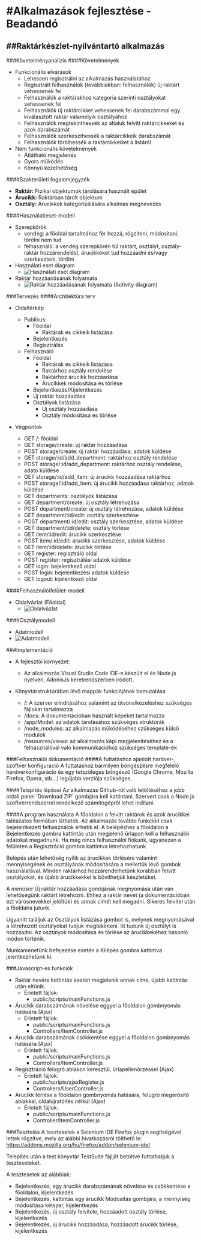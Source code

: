 #Alkalmazások fejlesztése - Beadandó
======
##Raktárkészlet-nyilvántartó alkalmazás
-----
###Követelményanalízis
####Követelmények
* Funkcionális elvárások
  - Lehessen regisztrálni az alkalmazás használatához
  - Regisztrált felhasználók (továbbiakban: felhasználók) új raktárt vehessenek fel
  - Felhasználók a raktárakhoz kategória szerinti osztályokat vehessenek fel
  - Felhasználók új raktárcikket vehessenek fel darabszámmal egy kiválasztott raktár valamelyik osztályához
  - Felhasználók megtekinthessék az általuk felvitt raktárcikkeket és azok darabszámát
  - Felhasználók szerkeszthessék a raktárcikkeik darabszámát
  - Felhasználók törölhessék a raktárcikkeiket a listáról
* Nem funkcionális követelmények
  - Átlátható megjelenés
  - Gyors működés
  - Könnyű kezelhetőség
  
  
####Szakterületi fogalomjegyzék
  - **Raktár:**  Fizikai objektumok tárolására használt épület
  - **Árucikk:** Raktárban tárolt objektum
  - **Osztály:** Árucikkek kategorizálására alkalmas megnevezés
 
####Használatieset-modell
* Szerepkörök
  - vendég: a főoldal tartalmához fér hozzá, rögzíteni, módosítani, törölni nem tud
  - felhasználó: a vendég szerepkörén túl raktárt, osztályt, osztály-raktár hozzárendelést, árucikkeket tud hozzáadni és/vagy szerkeszteni, törölni 
* Használati eset diagram
  - ![Használati eset diagram](docs/images/diagram.png)
* Raktár hozzáadásának folyamata
  - ![Raktár hozzáadásának folyamata (Activity diagram)](docs/images/diagram_addstorage.png)
  
 
###Tervezés
####Architektúra terv
* Oldaltérkép
  * Publikus:
    - Főoldal
      - Raktárak és cikkeik listázása
    - Bejelentkezés
    - Regisztrálás
  * Felhasználó
    - Főoldal
      - Raktárak és cikkeik listázása
      - Raktárhoz osztály rendelése
      - Raktárhoz árucikk hozzáadása
      - Árucikkek módosítása és törlése
    - Bejelentkezés/Kijelentkezés
    - Új raktár hozzáadása
    - Osztályok listázása
      - Új osztály hozzáadása
      - Osztály módosítása és törlése
      
* Végpontok
  - GET /: főoldal
  - GET storage/create: új raktár hozzáadása
  - POST storage/create: új raktár hozzáadása, adatok küldése
  - GET storage/:id/add_department: raktárhoz osztály rendelése
  - POST storage/:id/add_department: raktárhoz osztály rendelése, adato küldése
  - GET storage/:id/add_item: új árucikk hozzáadása raktárhoz 
  - POST storage/:id/add_item: új árucikk hozzáadása raktárhoz, adatok küldése
  - GET departments: osztályok listázása
  - GET department/create: új osztály létrehozása
  - POST department/create: új osztály létrehozása, adatok küldése
  - GET department/:id/edit: osztály szerkesztése
  - POST department/:id/edit: osztály szerkesztése, adatok küldése
  - GET department/:id/delete: osztály törlése
  - GET item/:id/edit: árucikk szerkesztése
  - POST item/:id/edit: árucikk szerkesztése, adatok küldése
  - GET item/:id/delete: árucikk törlése
  - GET register: regisztráló oldal
  - POST register: regisztrálási adatok küldése
  - GET login: bejelentkező oldal
  - POST login: bejelentkezési adatok küldése
  - GET logout: kijelentkező oldal
  

####Felhasználóifelület-modell
* Oldalvázlat (Főoldal)
  - ![Oldalvázlat](docs/images/oldalvazlat.PNG)

####Osztálymodell
- Adatmodell
 - ![Adatmodell](docs/images/adatmodell.png)

###Implementáció
+ A fejlesztői környezet:
  - Az alkalmazás Visual Studio Code IDE-n készült el és Node.js nyelven, AdonisJs keretrendszerben íródott.
  
+ Könyvtárstruktúrában lévő mappák funkciójának bemutatása
  - /: A szerver elindításához valamint az útvonalkezeléshez szükséges fájlokat tartalmazza
  - /docs: A dokumentációban használt képeket tartalmazza 
  - /app/Model: az adatok tárolásához szükséges struktúrák
  - /node_modules: az alkalmazás működéséhez szükséges külső modulok
  - /resources/views: az alkalmazás képi megjelenítéséhez és a felhasználóval való kommunikációhoz szükséges template-ek
  
###Felhasználói dokumentáció
####A futtatáshoz ajánlott hardver-, szoftver konfiguráció
A futtatáshoz bármilyen böngészésre megfelelő hardverkonfiguráció és egy tetszőleges böngésző (Google Chrome, Mozilla Firefox,  Opera, stb...) legújabb verziója szükséges.

####Telepítés lépései
Az alkalmazás Github-ról való letöltéséhez a jobb oldali panel 'Download ZIP' gombjára kell kattintani. Szervert csak a Node.js szoftverrendszerrel rendelkező számítógépről lehet indítani. 

####A program használata
A főoldalon a felvitt raktárok és azok árucikkei táblázatos formában láthatók. Az alkalmazás további funkcióit csak bejelentkezett felhasználók érhetik el. A belépéshez a főoldalon a Bejelentkezés gombra kattintás után megjelenő űrlapon kell a felhasználói adatokat megadnunk. Ha még nincs felhasználói fiókunk, ugyanezen a felületen a Regisztráció gombra kattintva létrehozhatunk.

Belépés után lehetőség nyílik az árucikkek törlésére valamint mennyiségének és osztályának módosítására a mellettük lévő gombok használatával. Minden raktárhoz hozzárendelhetünk korábban felvitt osztályokat, és újabb árucikkekkel is bővíthetjük készletüket. 

A menüsor Új raktár hozzáadása gombjának megnyomása után van lehetőségünk raktárt létrehozni. Ehhez a raktár nevét (a dokumentációban ezt városnevekkel jelöltük) és annak címét kell megadni. Sikeres felvitel után a főoldalra jutunk.

Ugyanitt találjuk az Osztályok listázása gombot is, melynek megnyomásával a létrehozott osztályokat tudjuk megtekinteni. Itt tudunk új osztályt is hozzáadni. Az osztályok módosítása és törlése az árucikkekéhez hasonló módon történik.

Munkamenetünk befejezése esetén a Kilépés gombra kattintva jelentkezhetünk ki.


###Javascript-es funkciók
- Raktár nevére kattintás esetén megjelenik annak címe, újabb kattintás után eltűnik.
  - Érintett fájlok:
    - public/scripts/mainFunctions.js
- Árucikk darabszámának növelése eggyel a főoldalon gombnyomás hatására (Ajax)
  - Érintett fájlok:
    - public/scripts/mainFunctions.js
    - Controllers/ItemController.js
- Árucikk darabszámának csökkentése eggyel a főoldalon gombnyomás hatására (Ajax)
  - Érintett fájlok:
    - public/scripts/mainFunctions.js
    - Controllers/ItemController.js
- Regisztráció felugró ablakon keresztül, űrlapellenőrzéssel (Ajax)
  - Érintett fájlok:
    - public/scripts/ajaxRegister.js
    - Controllers/UserController.js
- Árucikk törlése a főoldalon gombnyomás hatására, felugró megerősítő ablakkal, oldalújratöltés nélkül (Ajax)
  - Érintett fájlok:
    - public/scripts/mainFunctions.js
    - Controller/ItemController.js
    
 ###Tesztelés
 A tesztesetek a Selenium IDE Firefox plugin segítségével lettek rögzítve, mely az alábbi hivatkozásról tölthető le:
 https://addons.mozilla.org/hu/firefox/addon/selenium-ide/
 
 Telepítés után a test könyvtár TestSuite fájlját betöltve futtathatjuk a teszteseteket.
 
 A tesztesetek az alábbiak:
 - Bejelentkezés, egy árucikk darabszámának növelése és csökkentése a főoldalon, kijelentkezés
 - Bejelentkezés, kattintás egy árucikk Módosítás gombjára, a mennyiség módosítása kétszer, kijelentkezés
 - Bejelentkezés, új osztály felvitele, hozzáadott osztály törlése, kijelentkezés
 - Bejelentkezés, új árucikk hozzáadása, hozzáadott árucikk törlése, kijelentkezés
  
